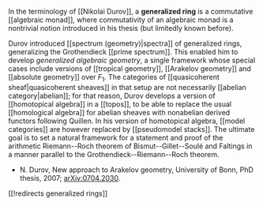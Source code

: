In the terminology of [[Nikolai Durov]], a __generalized ring__ is a commutative [[algebraic monad]], where commutativity of an algebraic monad is a nontrivial notion introduced in his thesis (but limitedly known before). 

Durov introduced [[spectrum (geometry)|spectra]] of generalized rings, generalizing the Grothendieck [[prime spectrum]]. This enabled him to develop _generalized algebraic geometry_, a single framework whose special cases include versions of [[tropical geometry]], [[Arakelov geometry]] and [[absolute geometry]] over $F_1$. The categories of [[quasicoherent sheaf|quasicoherent sheaves]] in that setup are not necessarily [[abelian category|abelian]]; for that reason, Durov develops a version of [[homotopical algebra]] in a [[topos]], to be able to replace the usual [[homological algebra]] for abelian sheaves with nonabelian derived functors following Quillen. In his version of homotopical algebra, [[model categories]] are however replaced by [[pseudomodel stacks]]. The ultimate goal is to set a natural framework for a statement and proof of the arithmetic Riemann--Roch theorem of Bismut--Gillet--Soul&#233; and Faltings in a manner parallel to the Grothendieck--Riemann--Roch theorem.

*  N. Durov, New approach to Arakelov geometry, University of Bonn, PhD thesis, 2007; [arXiv:0704.2030](http://www.arxiv.org/abs/0704.2030).


[[!redirects generalized rings]]